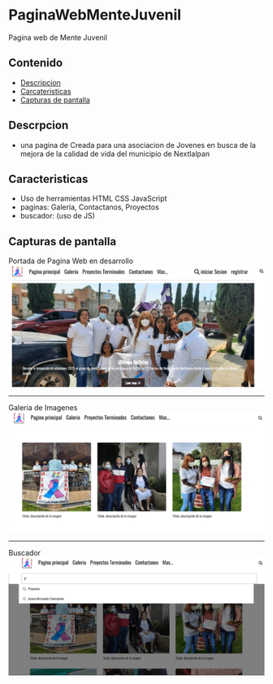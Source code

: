 # PaginaWebMenteJuvenil
Pagina web de Mente Juvenil
## Contenido
- [Descripcion](#descripcion)
- [Carcateristicas](#caracteristicas)
- [Capturas de pantalla](#capturasDePantalla)

## Descrpcion <a name="descripcion"></a>

- una pagina de Creada para una asociacion de Jovenes en busca de la mejora de la calidad de vida del municipio de Nextlalpan 

## Caracteristicas <a name="caracteristicas"></a>
- Uso de herramientas HTML CSS JavaScript
- paginas: Galeria, Contactanos, Proyectos
- buscador: (uso de JS)

## Capturas de pantalla <a name="capturasDePantalla"></a>
Portada de Pagina Web en desarrollo
<img width="866" alt="image" src="./imagenes/Vista2.jpg">
<hr>
Galeria de Imagenes
<img width="866" alt="imagen de Galeria" src="./imagenes/Vista Galeria.jpg">
<hr>
Buscador
<img width="866" alt="imagen de Buscador" src="./imagenes/Buscador.jpg">